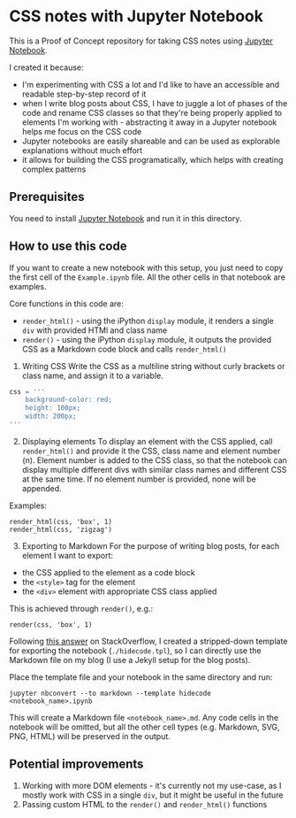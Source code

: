 # CSS notes with Jupyter Notebook

This is a Proof of Concept repository for taking CSS notes using [Jupyter Notebook](https://jupyter.org/).

I created it because:
- I'm experimenting with CSS a lot and I'd like to have an accessible and readable step-by-step record of it
- when I write blog posts about CSS, I have to juggle a lot of phases of the code and rename CSS classes so
    that they're being properly applied to elements I'm working with - abstracting it away in a Jupyter notebook
    helps me focus on the CSS code
- Jupyter notebooks are easily shareable and can be used as explorable explanations without much effort
- it allows for building the CSS programatically, which helps with creating complex patterns

## Prerequisites

You need to install [Jupyter Notebook](https://jupyter.org/install) and run it in this directory.

## How to use this code

If you want to create a new notebook with this setup, you just need to copy the first cell of the `Example.ipynb`
file. All the other cells in that notebook are examples.

Core functions in this code are:
- `render_html()` - using the iPython `display` module, it renders a single `div` with provided HTMl and class name
- `render()` - using the iPython `display` module, it outputs the provided CSS as a Markdown code block and calls
    `render_html()`

1. Writing CSS
Write the CSS as a multiline string without curly brackets or class name, and assign it to a variable.

```Python
css = '''
    background-color: red;
    height: 100px;
    width: 200px;
'''
```

2. Displaying elements
To display an element with the CSS applied, call `render_html()` and provide it the CSS, class name and element number (n).
Element number is added to the CSS class, so that the notebook can display multiple different divs with similar class
names and different CSS at the same time. If no element number is provided, none will be appended.

Examples:
```
render_html(css, 'box', 1)
render_html(css, 'zigzag')
```

3. Exporting to Markdown
For the purpose of writing blog posts, for each element I want to export:
- the CSS applied to the element as a code block
- the `<style>` tag for the element
- the `<div>` element with appropriate CSS class applied

This is achieved through `render()`, e.g.:
```
render(css, 'box', 1)
```

Following [this answer](https://stackoverflow.com/questions/34818723/export-notebook-to-pdf-without-code/45029786#45029786)
on StackOverflow, I created a stripped-down template for exporting the notebook (`./hidecode.tpl`), so I can directly use 
the Markdown file on my blog (I use a Jekyll setup for the blog posts).

Place the template file and your notebook in the same directory and run:
```
jupyter nbconvert --to markdown --template hidecode <notebook_name>.ipynb
```

This will create a Markdown file `<notebook_name>.md`. Any code cells in the notebook will be omitted, but all the other cell
types (e.g. Markdown, SVG, PNG, HTML) will be preserved in the output.

## Potential improvements

1. Working with more DOM elements - it's currently not my use-case, as I mostly work with CSS in a single `div`, but it might
    be useful in the future
2. Passing custom HTML to the `render()` and `render_html()` functions